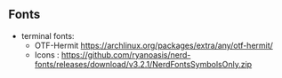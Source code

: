 ## Fonts

- terminal fonts: 
    - OTF-Hermit https://archlinux.org/packages/extra/any/otf-hermit/
    - Icons : https://github.com/ryanoasis/nerd-fonts/releases/download/v3.2.1/NerdFontsSymbolsOnly.zip
